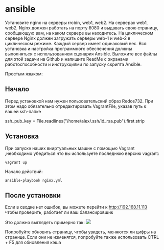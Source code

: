 # ansible

Установите nginx на серверы rrobin, web1, web2. На серверах web1, web2, Nginx должен работать на порту 8080 и выдавать свою страницу, сообщающую вам, на каком сервере вы находитесь. На циклическом сервере Nginx должен загружать серверы web-1 и web-2 в циклическом режиме. Каждый сервер имеет одинаковый вес. Вся установка и настройка программного обеспечения должны выполняться с использованием сценария Ansible. Выложите все файлы для этой задачи на Github и напишите ReadMe с экранами работоспособности и инструкциями по запуску скрипта Ansible.

Простым языком:

Начало
---
Перед установкой нам нужен пользовательский образ Redos732.
При этом надо обязательно отредактировать VagrantFile, указав путь к вашей ssh-папке

ssh_pub_key = File.readlines("/home/alex/.ssh/id_rsa.pub").first.strip

Установка
---
При запуске наших вииртуальных машин с помощью Vagrant ,необходимо убедиться что вы используете последнюю версию vagrant:

`vagrant up`

Начало действий:

`ansible-playbook nginx.yml`

После установки
---
Если в сводке нет ошибок, вы можете перейти к http://192.168.11.113 чтобы проверить, работает ли ваш балансировщик

Это должно выглядеть примерно так:
![](https://github.com/ismailtez/ansible2/blob/main/web1.jpg)


Попробуйте обновить страницу, чтобы увидеть, меняются ли цифры на странице. Если они не изменятся, попробуйте также использовать CTRL + F5 для обновления кэша


